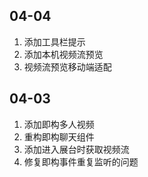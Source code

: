 ## 04-04

1. 添加工具栏提示
2. 添加本机视频流预览
3. 视频流预览移动端适配

## 04-03

1. 添加即构多人视频
2. 重构即构聊天组件
3. 添加进入展台时获取视频流
4. 修复即构事件重复监听的问题